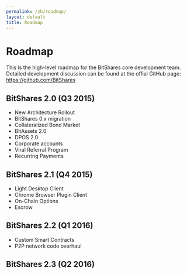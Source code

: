 ```yaml
---
permalink: /zh/roadmap/
layout: default
title: Roadmap
---
```


# Roadmap
This is the high-level roadmap for the BitShares core development team. Detailed development discussion can be found at
the offial GitHub page: https://github.com/BitShares

## BitShares 2.0 (Q3 2015)
* New Architecture Rollout
* BitShares 0.x migration
* Collateralized Bond Market
* BitAssets 2.0
* DPOS 2.0
* Corporate accounts
* Viral Referral Program
* Recurring Payments

## BitShares 2.1 (Q4 2015)
* Light Desktop Client
* Chrome Browser Plugin Client
* On-Chain Options
* Escrow

## BitShares 2.2 (Q1 2016)
* Custom Smart Contracts
* P2P network code overhaul

## BitShares 2.3 (Q2 2016)
